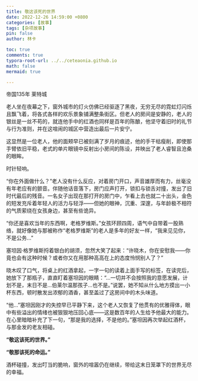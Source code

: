 ```yaml
---
title: 敬这该死的世界
date: 2022-12-26 14:59:00 +0800
categories: [故事]
tags: [杂项故事]
pin: false
author: 林卡

toc: true
comments: true
typora-root-url: ../../ceteaonia.github.io
math: false
mermaid: true

---
```

帝国135年 莱特城

老人坐在夜幕之下，窗外城市的灯火仿佛已经驱逐了黑夜，无穷无尽的霓虹灯闪烁且飘飞着，将各式各样的欢乐景象铺满整条街区。但老人的房间是安静的，老人的银丝是一丝不苟的，就连他手中的红酒也同样是百年的陈酿，他坚守着旧时的礼节与行为准则，并在这喧闹的城区中营造出最后一片安宁。

这显然是一位老人，他的面颊早已被刻满了岁月的痕迹，他的手干枯瘦削，即使那手臂依旧平稳，老式的单片眼镜中反射出小房间的陈设，并映出了老人睿智且沧桑的眼眸。

时针轻响。

“你在外面做什么？”老人没有什么反应，对着房门开口，声音雄厚而有力，丝毫没有年老应有的颤音。伴随他话音落下，房门应声打开，锁扣与锁舌对撞，发出了旧时代最后的残音。一名女子出现在那打开的房门中，乍看上去也就二十出头，金色的短发充斥着年轻人的活力与轻浮——但她的眼神，沉重、深邃，与年龄极不相符的气质萦绕在女孩身边，甚至有些诡异。

“你还是喜欢当年的东西啊，老格罗维斯。”女孩环顾四周，语气中自带着一股熟络，就好像她与那被称作“老格罗维斯”的老人是多年的好友一样，“我来见见你，不是公务…”

塞坦因·格罗维斯捋着银白的胡须，忽然大笑了起来：“许晓木，你在安慰我——你竟也会有这种时候？或者你又在用那种高高在上的态度怜悯别人了？”

晓木叹了口气，将桌上的红酒拿起，一字一句的读着上面手写的标签，在读完后，她放下了那瓶子，直直盯着塞坦因的眼睛：“…一切并不会按照我的意愿发展，计划不是，末日不是…伯莱尔温那孩子…也不是。”说罢，她不知从什么地方摸出一小杯东西，顿时散发出浓郁的酒香，甚至盖过了这房间中的木头味道。

“他…”塞坦因刚才的失控早已平静下来，这个老人又恢复了他贯有的优雅得体，眼中有些溢出的情绪也被狠狠地压回心底——这是数百年的人生给予他最大的能力。在心里暗暗补充了下一句，“那是我的选择，不是他的。”塞坦因再次举起红酒杯，与那金发的老友相碰。

**“敬这该死的世界。”**

**“敬那该死的命运。”**

酒杯碰撞，发出叮当的脆响，窗外的喧嚣仍在继续，带给这末日笼罩下的世界无尽的幸福。